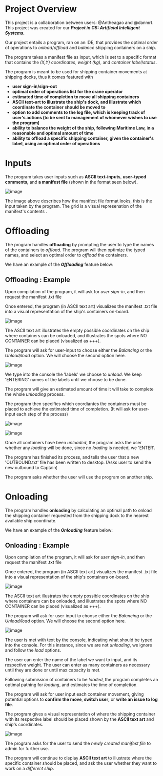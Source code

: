 # Project Overview
This project is a collaboration between users: @Antheagao and @danmrt. This project was created for our ***Project in CS: Artificial Intelligent Systems***. 

Our project entails a program, ran on an IDE, that provides the optimal order of operations to *onload*/*offload* and *balance* shipping containers on a ship. 

The program takes a manifest file as input, which is set to a specific format that contains the *(X,Y) coordinates*, *weight (kg)*, and *container label*/*status*. 

The program is meant to be used for shipping container movements at shipping docks, thus it comes featured with 
* **user sign-in/sign-out**
* **optimal order of operations list for the crane operator**
* **estimated time of completion to move all shipping containers**
* **ASCII text-art to illustrate the ship's dock, and illustrate which coordinate the container should be moved to**
* **option to add comments to the log file, which is keeping track of user's actions (to be sent to management of whomever wishes to use the program)**
* **ability to balance the weight of the ship, following Maritime Law, in a reasonable and optimal amount of time**
* **ability to offload a specific shipping container, given the container's label, using an optimal order of operations**

# Inputs
The program takes user inputs such as **ASCII text-inputs**, **user-typed comments**, and **a manifest file** (shown in the format seen below). 

![image](https://github.com/Antheagao/Shipping_Container_Project/assets/91440304/9baa42ed-92f1-4087-80f2-7bf88b6c72de)

The image above describes how the manifest file format looks, this is the input taken by the program. The grid is a visual represenation of the manifest's contents .

# Offloading
The program handles **offloading** by prompting the user to type the names of the containers to *offload*. The program will then optimize the typed names, and select an optimal order to *offload* the containers.

We have an example of the ***Offloading*** feature below:

## Offloading : Example

Upon compilation of the program, it will ask for *user sign-in*, and then request the manifest .txt file

Once entered, the program (in ASCII text art) visualizes the manifest .txt file into a visual representation of the ship's containers on-board.

![image](https://github.com/Antheagao/Shipping_Container_Project/assets/91440304/9efa5ea7-5945-447d-b488-900204a96bb7)

The ASCII text art illustrates the empty possible coordinates on the ship where containers can be onloaded, and illustrates the spots where NO CONTAINER can be placed (visualized as +++).

The program will ask for user-input to choose either the *Balancing* or the *Unload/load* option. We will choose the second option here.

![image](https://github.com/Antheagao/Shipping_Container_Project/assets/91440304/274db0d7-c5ee-4945-9a9c-292fded26aed)

We type into the console the 'labels' we choose to *unload*. We keep 'ENTERING' names of the labels until we choose to be done. 

The program will give an estimated amount of time it will take to complete the whole *unloading* process.

The program then specifies which coordiantes the containers must be placed to achieve the estimated time of completion. (It will ask for user-input each step of the process)

![image](https://github.com/Antheagao/Shipping_Container_Project/assets/91440304/6fe0ae76-646b-43f9-8b3c-088191539c48)

![image](https://github.com/Antheagao/Shipping_Container_Project/assets/91440304/55135b2b-0f9d-4198-ba12-de66861bb473)

Once all containers have been *unloaded*, the program asks the user whether any *loading* will be done, since no *loading* is needed, we 'ENTER'.

The program has finished its process, and tells the user that a new 'OUTBOUND.txt' file has been written to desktop. (Asks user to send the new outbound to Captain)

The program asks whether the user will use the program on another ship. 

# Onloading
The program handles **onloading** by calculating an optimal path to onload the shipping container requested from the shipping dock to the nearest available ship coordinate.

We have an example of the ***Onloading*** feature below:

## Onloading : Example

Upon compilation of the program, it will ask for *user sign-in*, and then request the manifest .txt file

Once entered, the program (in ASCII text art) visualizes the manifest .txt file into a visual representation of the ship's containers on-board. 

![image](https://github.com/Antheagao/Shipping_Container_Project/assets/91440304/271d131c-3113-4e82-b3aa-32e84acfa7f1)

The ASCII text art illustrates the empty possible coordinates on the ship where containers can be onloaded, and illustrates the spots where NO CONTAINER can be placed (visualized as +++).

The program will ask for user-input to choose either the *Balancing* or the *Unload/load* option. We will choose the second option here.

![image](https://github.com/Antheagao/Shipping_Container_Project/assets/91440304/9c09d49e-6259-4437-84d4-a4c85b8a0c58)

The user is met with text by the console, indicating what should be typed into the console. For this instance, since we are not *unloading*, we ignore and follow the *load* options.

The user can enter the name of the label we want to input, and its respective weight. The user can enter as many containers as necessary until they are done or until max capacity is met.

Following submission of containers to be *loaded*, the program completes an optimal pathing for *loading*, and estimates the time of completion. 

The program will ask for user input each container movement, giving potential options to **confirm the move**, **switch user**, or **write an issue to log file**.  

The program gives a visual representation of where the shipping container with its respective label should be placed shown by the **ASCII text art** and ship's coordinates. 

![image](https://github.com/Antheagao/Shipping_Container_Project/assets/91440304/5741da76-e5a8-4241-b9ed-6a0f8b0507f9)

The program asks for the user to send the *newly created manifest file* to admin for further use.

The program will continue to display **ASCII text art** to illustrate where the specific container should be placed, and ask the user whether they want to work on a *different ship*.
















